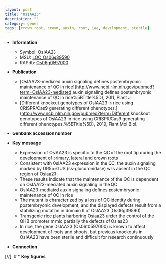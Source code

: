 ```yaml
---
layout: post
title: "OsIAA23"
description: ""
category: genes
tags: [crown root, crown, auxin, root, iaa, development, sterile]
---
```


* **Information**  
    + Symbol: OsIAA23  
    + MSU: [LOC_Os06g39590](http://rice.uga.edu/cgi-bin/ORF_infopage.cgi?orf=LOC_Os06g39590)  
    + RAPdb: [Os06g0597000](https://rapdb.dna.affrc.go.jp/locus/?name=Os06g0597000)  

* **Publication**  
    + [OsIAA23-mediated auxin signaling defines postembryonic maintenance of QC in rice](http://www.ncbi.nlm.nih.gov/pubmed?term=OsIAA23-mediated auxin signaling defines postembryonic maintenance of QC in rice%5BTitle%5D), 2011, Plant J.
    + [Different knockout genotypes of OsIAA23 in rice using CRISPR/Cas9 generating different phenotypes.](http://www.ncbi.nlm.nih.gov/pubmed?term=Different knockout genotypes of OsIAA23 in rice using CRISPR/Cas9 generating different phenotypes.%5BTitle%5D), 2019, Plant Mol Biol.

* **Genbank accession number**  

* **Key message**  
    + Expression of OsIAA23 is specific to the QC of the root tip during the development of primary, lateral and crown roots
    + Consistent with OsIAA23 expression in the QC, the auxin signaling marked by DR5p::GUS (ss-glucuronidase) was absent in the QC region of Osiaa23
    + These results indicate that the maintenance of the QC is dependent on OsIAA23-mediated auxin signaling in the QC
    + OsIAA23-mediated auxin signaling defines postembryonic maintenance of QC in rice
    + The mutant is characterized by a loss of QC identity during postembryonic development, and the displayed defects result from a stabilizing mutation in domain II of OsIAA23 (Os06g39590)
    + Transgenic rice plants harboring Osiaa23 under the control of the QHB promoter mimic partially the defects of Osiaa23
    + In rice, the gene OsIAA23 (Os06t0597000) is known to affect development of roots and shoots, but previous knockouts in OsIAA23 have been sterile and difficult for research continuously

* **Connection**  

[//]: # * **Key figures**  


